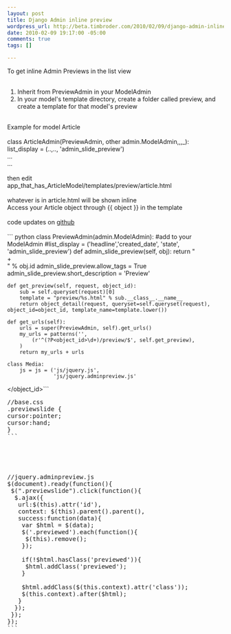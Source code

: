 ```yaml
--- 
layout: post
title: Django Admin inline preview
wordpress_url: http://beta.timbroder.com/2010/02/09/django-admin-inline-preview/
date: 2010-02-09 19:17:00 -05:00
comments: true
tags: []

---
```

To get inline Admin Previews in the list view<br />
<br />
1) Inherit from PreviewAdmin in your ModelAdmin<br />
2) In your model's template directory, create a folder called preview, and create a template for that model's preview<br />
<br />
Example for model Article<br />
<br />
class ArticleAdmin(PreviewAdmin, other admin.ModelAdmin,,,_):<br />
list_display = (..,.., 'admin_slide_preview')<br />
...<br />
...<br />
<br />
then edit<br />
app_that_has_ArticleModel/templates/preview/article.html<br />
<br />
whatever is in article.html will be shown inline<br />
Access your Article object through {{ object }} in the template<br />
<br />
code updates on <a href="http://github.com/broderboy/django-admin-preview">github</a><br />
<br />
``` python
class PreviewAdmin(admin.ModelAdmin):
    #add to your ModelAdmin
    #list_display = ('headline','created_date', 'state', 'admin_slide_preview')
    def admin_slide_preview(self, obj):
        return "<div class=\"previewslide\" id=\"%s/preview/\">+</div>" % obj.id
    admin_slide_preview.allow_tags = True
    admin_slide_preview.short_description = 'Preview'
    
    def get_preview(self, request, object_id):
        sub = self.queryset(request)[0]
        template = "preview/%s.html" % sub.__class__.__name__
        return object_detail(request, queryset=self.queryset(request), object_id=object_id, template_name=template.lower())
        
    def get_urls(self):
        urls = super(PreviewAdmin, self).get_urls()
        my_urls = patterns('',
            (r'^(?P<object_id>\d+)/preview/$', self.get_preview),
        )
        return my_urls + urls
    
    class Media:
        js = js = ('js/jquery.js',
                   'js/jquery.adminpreview.js'
</object_id>``` 
<br />
<pre name="code" class="javascript">
//base.css
.previewslide {
cursor:pointer;
cursor:hand;
}
``` 
<br />
<br />
<pre name="code" class="javascript">
//jquery.adminpreview.js
$(document).ready(function(){
 $(".previewslide").click(function(){
  $.ajax({
   url:$(this).attr('id'),
   context: $(this).parent().parent(),
   success:function(data){
    var $html = $(data);
    $('.previewed').each(function(){
     $(this).remove();
    });
    
    if(!$html.hasClass('previewed')){
     $html.addClass('previewed');
    }
    
    $html.addClass($(this.context).attr('class'));  
    $(this.context).after($html);
   }
  });
 });
});
``` 
